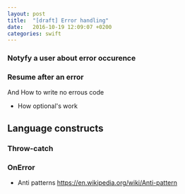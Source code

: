 ```yaml
---
layout: post
title:  "[draft] Error handling"
date:   2016-10-19 12:09:07 +0200
categories: swift
---
```



### Notyfy a user about error occurence

### Resume after an error

And How to write no errous code
* How optional's work

## Language constructs

### Throw-catch 

### OnError

* Anti patterns
  https://en.wikipedia.org/wiki/Anti-pattern

